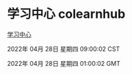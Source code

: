 # 学习中心 colearnhub
[学习中心](http://59.174.25.66:56308/colearnhub/)

2022年 04月 28日 星期四 09:00:02 CST

2022年 04月 28日 星期四 01:00:02 GMT
